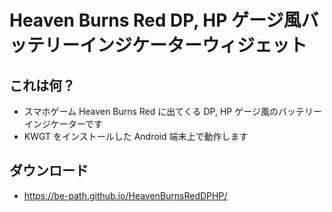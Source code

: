 # Heaven Burns Red DP, HP ゲージ風バッテリーインジケーターウィジェット

## これは何？
- スマホゲーム Heaven Burns Red に出てくる DP, HP ゲージ風のバッテリーインジケーターです
- KWGT をインストールした Android 端末上で動作します

## ダウンロード
- https://be-path.github.io/HeavenBurnsRedDPHP/
